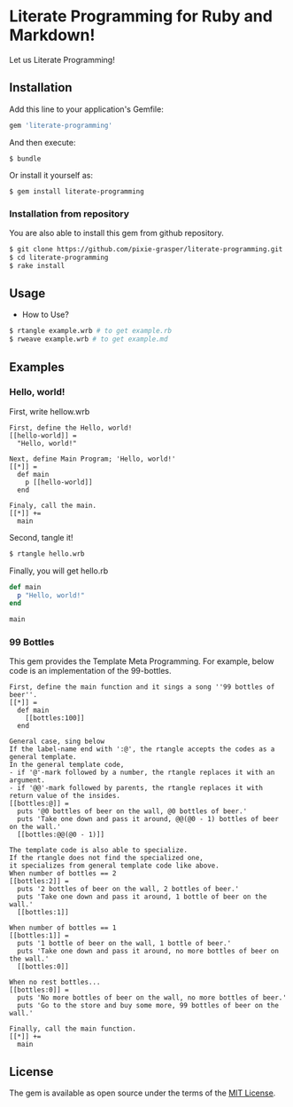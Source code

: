 # Literate Programming for Ruby and Markdown!

Let us Literate Programming!

## Installation

Add this line to your application's Gemfile:

```ruby
gem 'literate-programming'
```

And then execute:

    $ bundle

Or install it yourself as:

    $ gem install literate-programming

### Installation from repository

You are also able to install this gem from github repository.
```bash
$ git clone https://github.com/pixie-grasper/literate-programming.git
$ cd literate-programming
$ rake install
```

## Usage

- How to Use?

```bash
$ rtangle example.wrb # to get example.rb
$ rweave example.wrb # to get example.md
```

## Examples
### Hello, world!
First, write hellow.wrb
```
First, define the Hello, world!
[[hello-world]] =
  "Hello, world!"

Next, define Main Program; 'Hello, world!'
[[*]] =
  def main
    p [[hello-world]]
  end

Finaly, call the main.
[[*]] +=
  main
```

Second, tangle it!
```bash
$ rtangle hello.wrb
```

Finally, you will get hello.rb
```ruby
def main
  p "Hello, world!"
end

main
```

### 99 Bottles
This gem provides the Template Meta Programming.
For example, below code is an implementation of the 99-bottles.

```
First, define the main function and it sings a song ''99 bottles of beer''.
[[*]] =
  def main
    [[bottles:100]]
  end

General case, sing below
If the label-name end with ':@', the rtangle accepts the codes as a general template.
In the general template code,
- if '@'-mark followed by a number, the rtangle replaces it with an argument.
- if '@@'-mark followed by parents, the rtangle replaces it with return value of the insides.
[[bottles:@]] =
  puts '@0 bottles of beer on the wall, @0 bottles of beer.'
  puts 'Take one down and pass it around, @@(@0 - 1) bottles of beer on the wall.'
  [[bottles:@@(@0 - 1)]]

The template code is also able to specialize.
If the rtangle does not find the specialized one,
it specializes from general template code like above.
When number of bottles == 2
[[bottles:2]] =
  puts '2 bottles of beer on the wall, 2 bottles of beer.'
  puts 'Take one down and pass it around, 1 bottle of beer on the wall.'
  [[bottles:1]]

When number of bottles == 1
[[bottles:1]] =
  puts '1 bottle of beer on the wall, 1 bottle of beer.'
  puts 'Take one down and pass it around, no more bottles of beer on the wall.'
  [[bottles:0]]

When no rest bottles...
[[bottles:0]] =
  puts 'No more bottles of beer on the wall, no more bottles of beer.'
  puts 'Go to the store and buy some more, 99 bottles of beer on the wall.'

Finally, call the main function.
[[*]] +=
  main
```

## License

The gem is available as open source under the terms of the [MIT License](http://opensource.org/licenses/MIT).

